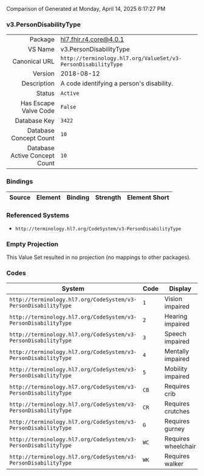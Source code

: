 Comparison of 
Generated at Monday, April 14, 2025 6:17:27 PM

### v3.PersonDisabilityType

|      |     |
| ---: | --- |
| Package | hl7.fhir.r4.core@4.0.1 |
| VS Name | v3.PersonDisabilityType |
| Canonical URL | `http://terminology.hl7.org/ValueSet/v3-PersonDisabilityType` |
| Version | 2018-08-12 |
| Description | A code identifying a person's disability. |
| Status | `Active` |
| Has Escape Valve Code | `False` |
| Database Key | `3422` |
| Database Concept Count | `10` |
| Database Active Concept Count | `10` |
### Bindings

| Source | Element | Binding | Strength | Element Short |
| ------ | ------- | ------- | -------- | ------------- |

### Referenced Systems

* `http://terminology.hl7.org/CodeSystem/v3-PersonDisabilityType`
### Empty Projection

This Value Set resulted in no projection (no mappings to other packages).

### Codes

| System | Code | Display |
| ------ | ---- | ------- |
| `http://terminology.hl7.org/CodeSystem/v3-PersonDisabilityType` | `1` | Vision impaired |
| `http://terminology.hl7.org/CodeSystem/v3-PersonDisabilityType` | `2` | Hearing impaired |
| `http://terminology.hl7.org/CodeSystem/v3-PersonDisabilityType` | `3` | Speech impaired |
| `http://terminology.hl7.org/CodeSystem/v3-PersonDisabilityType` | `4` | Mentally impaired |
| `http://terminology.hl7.org/CodeSystem/v3-PersonDisabilityType` | `5` | Mobility impaired |
| `http://terminology.hl7.org/CodeSystem/v3-PersonDisabilityType` | `CB` | Requires crib |
| `http://terminology.hl7.org/CodeSystem/v3-PersonDisabilityType` | `CR` | Requires crutches |
| `http://terminology.hl7.org/CodeSystem/v3-PersonDisabilityType` | `G` | Requires gurney |
| `http://terminology.hl7.org/CodeSystem/v3-PersonDisabilityType` | `WC` | Requires wheelchair |
| `http://terminology.hl7.org/CodeSystem/v3-PersonDisabilityType` | `WK` | Requires walker |
